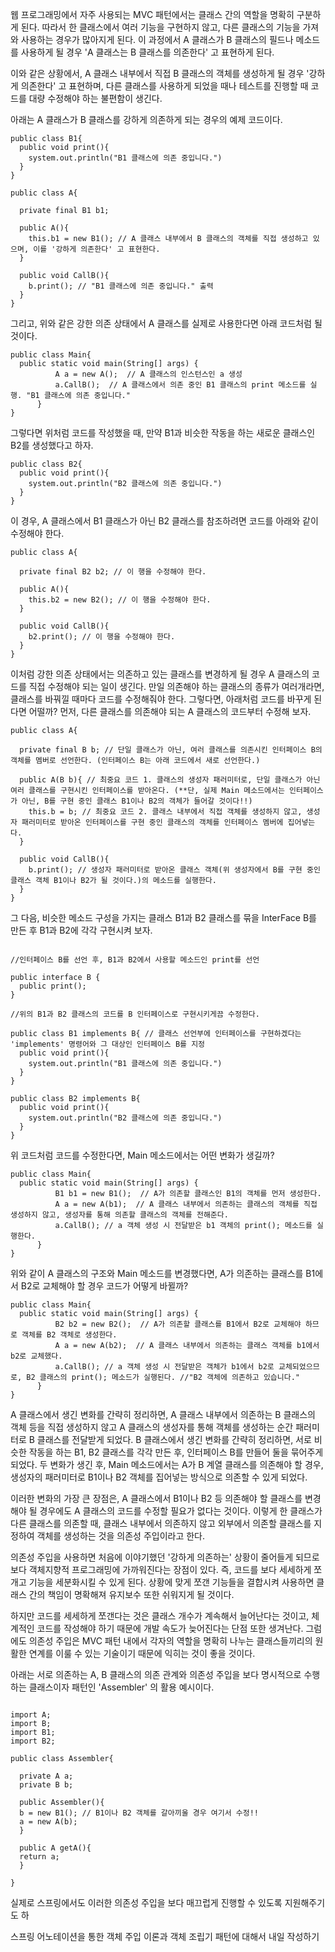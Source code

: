 웹 프로그래밍에서 자주 사용되는 MVC 패턴에서는 클래스 간의 역할을 명확히 구분하게 된다.
따라서 한 클래스에서 여러 기능을 구현하지 않고, 다른 클래스의 기능을 가져와 사용하는 경우가 많아지게 된다.
이 과정에서 A 클래스가 B 클래스의 필드나 메소드를 사용하게 될 경우 'A 클래스는 B 클래스를 의존한다' 고 표현하게 된다.

이와 같은 상황에서, A 클래스 내부에서 직접 B 클래스의 객체를 생성하게 될 경우 '강하게 의존한다' 고 표현하며, 다른 클래스를 사용하게 되었을 때나 테스트를 진행할 때 코드를 대량 수정해야 하는 불편함이 생긴다.

아래는 A 클래스가 B 클래스를 강하게 의존하게 되는 경우의 예제 코드이다.

~~~
public class B1{
  public void print(){
    system.out.println("B1 클래스에 의존 중입니다.")
  }
}

public class A{

  private final B1 b1;

  public A(){
    this.b1 = new B1(); // A 클래스 내부에서 B 클래스의 객체를 직접 생성하고 있으며, 이를 '강하게 의존한다' 고 표현한다.
  }

  public void CallB(){
    b.print(); // "B1 클래스에 의존 중입니다." 출력
  }
}
~~~

그리고, 위와 같은 강한 의존 상태에서 A 클래스를 실제로 사용한다면 아래 코드처럼 될 것이다.

~~~
public class Main{
  public static void main(String[] args) {
          A a = new A();  // A 클래스의 인스턴스인 a 생성
          a.CallB();  // A 클래스에서 의존 중인 B1 클래스의 print 메소드를 실행. "B1 클래스에 의존 중입니다."
      }
}
~~~

그렇다면 위처럼 코드를 작성했을 때, 만약 B1과 비슷한 작동을 하는 새로운 클래스인 B2를 생성했다고 하자.

~~~
public class B2{
  public void print(){
    system.out.println("B2 클래스에 의존 중입니다.")
  }
}
~~~

이 경우, A 클래스에서 B1 클래스가 아닌 B2 클래스를 참조하려면 코드를 아래와 같이 수정해야 한다.

~~~
public class A{

  private final B2 b2; // 이 행을 수정해야 한다.

  public A(){
    this.b2 = new B2(); // 이 행을 수정해야 한다.
  }

  public void CallB(){
    b2.print(); // 이 행을 수정해야 한다.
  }
}
~~~

이처럼 강한 의존 상태에서는 의존하고 있는 클래스를 변경하게 될 경우 A 클래스의 코드를 직접 수정해야 되는 일이 생긴다. 만일 의존해야 하는 클래스의 종류가 여러개라면, 클래스를 바꿔낄 때마다 코드를 수정해줘야 한다.
그렇다면, 아래처럼 코드를 바꾸게 된다면 어떨까? 먼저, 다른 클래스를 의존해야 되는 A 클래스의 코드부터 수정해 보자.

~~~
public class A{

  private final B b; // 단일 클래스가 아닌, 여러 클래스를 의존시킨 인터페이스 B의 객체를 멤버로 선언한다. (인터페이스 B는 아래 코드에서 새로 선언한다.)

  public A(B b){ // 최중요 코드 1. 클래스의 생성자 패러미터로, 단일 클래스가 아닌 여러 클래스를 구현시킨 인터페이스를 받아온다. (**단, 실제 Main 메소드에서는 인터페이스가 아닌, B를 구현 중인 클래스 B1이나 B2의 객체가 들어갈 것이다!!)
    this.b = b; // 최중요 코드 2. 클래스 내부에서 직접 객체를 생성하지 않고, 생성자 패러미터로 받아온 인터페이스를 구현 중인 클래스의 객체를 인터페이스 멤버에 집어넣는다.
  }

  public void CallB(){
    b.print(); // 생성자 패러미터로 받아온 클래스 객체(위 생성자에서 B를 구현 중인 클래스 객체 B1이나 B2가 될 것이다.)의 메소드를 실행한다.
  }
}
~~~

그 다음, 비슷한 메소드 구성을 가지는 클래스 B1과 B2 클래스를 묶을 InterFace B를 만든 후 B1과 B2에 각각 구현시켜 보자.

~~~

//인터페이스 B를 선언 후, B1과 B2에서 사용할 메소드인 print를 선언

public interface B {
  public print();
}

//위의 B1과 B2 클래스의 코드를 B 인터페이스로 구현시키게끔 수정한다.

public class B1 implements B{ // 클래스 선언부에 인터페이스를 구현하겠다는 'implements' 명령어와 그 대상인 인터페이스 B를 지정
  public void print(){
    system.out.println("B1 클래스에 의존 중입니다.")
  }
}

public class B2 implements B{
  public void print(){
    system.out.println("B2 클래스에 의존 중입니다.")
  }
}

~~~

위 코드처럼 코드를 수정한다면, Main 메소드에서는 어떤 변화가 생길까?

~~~
public class Main{
  public static void main(String[] args) {
          B1 b1 = new B1();  // A가 의존할 클래스인 B1의 객체를 먼저 생성한다.
          A a = new A(b1);  // A 클래스 내부에서 의존하는 클래스의 객체를 직접 생성하지 않고, 생성자를 통해 의존할 클래스의 객체를 전해준다.
          a.CallB(); // a 객체 생성 시 전달받은 b1 객체의 print(); 메소드를 실행한다.
      }
}
~~~

위와 같이 A 클래스의 구조와 Main 메소드를 변경했다면, A가 의존하는 클래스를 B1에서 B2로 교체해야 할 경우 코드가 어떻게 바뀔까?

~~~
public class Main{
  public static void main(String[] args) {
          B2 b2 = new B2();  // A가 의존할 클래스를 B1에서 B2로 교체해야 하므로 객체를 B2 객체로 생성한다.
          A a = new A(b2);  // A 클래스 내부에서 의존하는 클래스 객체를 b1에서 b2로 교체했다.
          a.CallB(); // a 객체 생성 시 전달받은 객체가 b1에서 b2로 교체되었으므로, B2 클래스의 print(); 메소드가 실행된다. //"B2 객체에 의존하고 있습니다."
      }
}
~~~

A 클래스에서 생긴 변화를 간략히 정리하면, A 클래스 내부에서 의존하는 B 클래스의 객체 등을 직접 생성하지 않고 A 클래스의 생성자를 통해 객체를 생성하는 순간 패러미터로 B 클래스를 전달받게 되었다.
B 클래스에서 생긴 변화를 간략히 정리하면, 서로 비슷한 작동을 하는 B1, B2 클래스를 각각 만든 후, 인터페이스 B를 만들어 둘을 묶어주게 되었다.
두 변화가 생긴 후, Main 메소드에서는 A가 B 계열 클래스를 의존해야 할 경우, 생성자의 패러미터로 B1이나 B2 객체를 집어넣는 방식으로 의존할 수 있게 되었다.

이러한 변화의 가장 큰 장점은, A 클래스에서 B1이나 B2 등 의존해야 할 클래스를 변경해야 될 경우에도 A 클래스의 코드를 수정할 필요가 없다는 것이다.
이렇게 한 클래스가 다른 클래스를 의존할 때, 클래스 내부에서 의존하지 않고 외부에서 의존할 클래스를 지정하여 객체를 생성하는 것을 의존성 주입이라고 한다.

의존성 주입을 사용하면 처음에 이야기했던 '강하게 의존하는' 상황이 줄어들게 되므로 보다 객체지향적 프로그래밍에 가까워진다는 장점이 있다.
즉, 코드를 보다 세세하게 쪼개고 기능을 세분화시킬 수 있게 된다. 상황에 맞게 쪼갠 기능들을 결합시켜 사용하면 클래스 간의 책임이 명확해져 유지보수 또한 쉬워지게 될 것이다.

하지만 코드를 세세하게 쪼갠다는 것은 클래스 개수가 계속해서 늘어난다는 것이고, 체계적인 코드를 작성해야 하기 때문에 개발 속도가 늦어진다는 단점 또한 생겨난다.
그럼에도 의존성 주입은 MVC 패턴 내에서 각자의 역할을 명확히 나누는 클래스들끼리의 원활한 연계를 이룰 수 있는 기술이기 때문에 익히는 것이 좋을 것이다.

아래는 서로 의존하는 A, B 클래스의 의존 관계와 의존성 주입을 보다 명시적으로 수행하는 클래스이자 패턴인 'Assembler' 의 활용 예시이다.

~~~

import A;
import B;
import B1;
import B2;

public class Assembler{

  private A a;
  private B b;

  public Assembler(){
  b = new B1(); // B1이나 B2 객체를 갈아끼울 경우 여기서 수정!!
  a = new A(b); 
  }

  public A getA(){
  return a;
  }

}

~~~



실제로 스프링에서도 이러한 의존성 주입을 보다 매끄럽게 진행할 수 있도록 지원해주기도 하

스프링 어노테이션을 통한 객체 주입 이론과 객체 조립기 패턴에 대해서 내일 작성하기
